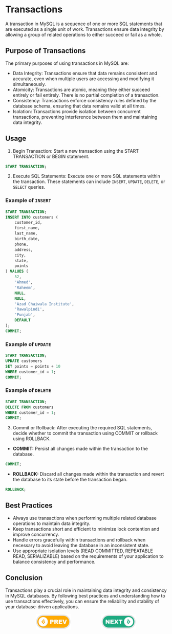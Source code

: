 # Transactions
A transaction in MySQL is a sequence of one or more SQL statements that are executed as a single unit of work. Transactions ensure data integrity by allowing a group of related operations to either succeed or fail as a whole.

## Purpose of Transactions

The primary purposes of using transactions in MySQL are:

* Data Integrity: Transactions ensure that data remains consistent and accurate, even when multiple users are accessing and modifying it simultaneously.
* Atomicity: Transactions are atomic, meaning they either succeed entirely or fail entirely. There is no partial completion of a transaction.
* Consistency: Transactions enforce consistency rules defined by the database schema, ensuring that data remains valid at all times.
* Isolation: Transactions provide isolation between concurrent transactions, preventing interference between them and maintaining data integrity.

## Usage

1. Begin Transaction: Start a new transaction using the START TRANSACTION or BEGIN statement.

```sql
START TRANSACTION;
```

2. Execute SQL Statements: Execute one or more SQL statements within the transaction. These statements can include `INSERT`, `UPDATE`, `DELETE`, or `SELECT` queries.

### Example of `INSERT`

```sql
START TRANSACTION;
INSERT INTO customers (
    customer_id,
    first_name,
    last_name,
    birth_date,
    phone,
    address,
    city,
    state,
    points
) VALUES (
    52,
    'Ahmed',
    'Raheem',
    NULL,
    NULL,
    'Azad Chaiwala Institute',
    'Rawalpindi',
    'Punjab',
    DEFAULT
);
COMMIT;
```

### Example of `UPDATE`

```sql
START TRANSACTION;
UPDATE customers
SET points = points + 10
WHERE customer_id = 1;
COMMIT;
```

### Example of `DELETE`

```sql
START TRANSACTION;
DELETE FROM customers
WHERE customer_id = 1;
COMMIT;
```

3. Commit or Rollback: After executing the required SQL statements, decide whether to commit the transaction using COMMIT or rollback using ROLLBACK.

- **COMMIT:** Persist all changes made within the transaction to the database.

```sql
COMMIT;
```

- **ROLLBACK:** Discard all changes made within the transaction and revert the database to its state before the transaction began.

```sql
ROLLBACK;
```

## Best Practices

- Always use transactions when performing multiple related database operations to maintain data integrity.
- Keep transactions short and efficient to minimize lock contention and improve concurrency.
- Handle errors gracefully within transactions and rollback when necessary to avoid leaving the database in an inconsistent state.
- Use appropriate isolation levels (READ COMMITTED, REPEATABLE READ, SERIALIZABLE) based on the requirements of your application to balance consistency and performance.

## Conclusion

Transactions play a crucial role in maintaining data integrity and consistency in MySQL databases. By following best practices and understanding how to use transactions effectively, you can ensure the reliability and stability of your database-driven applications.

<div style="display: flex; align-items: center; align-self: center; justify-content: space-evenly;" align="center">
<a href="../readme.md"><img width="110px" src="../esn_for_repo/prev.png" alt="prev"></a>
<a href="../01_creating_transactions/"><img width="110px" src="../esn_for_repo/next.png" alt="next"></a>
</div>